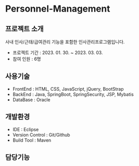 Personnel-Management
======================================

## 프로젝트 소개

사내 인사/근태/급여관리 기능을 포함한 인사관리프로그램입니다.

- 프로젝트 기간 : 2023. 01. 30. ~ 2023. 03. 03.
- 참여 인원 : 6명

## 사용기술
- FrontEnd : HTML, CSS, JavaScript, jQuery, BootStrap
- BackEnd : Java, SpringBoot, SpringSecurity, JSP, Mybatis
- DataBase : Oracle

## 개발환경
- IDE : Eclipse
- Version Control : Git/Github
- Build Tool : Maven

## 담당기능

